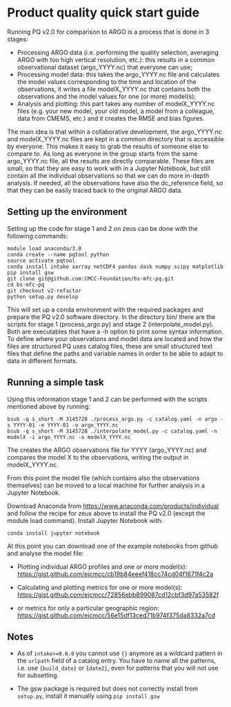 # Product quality quick start guide

Running PQ v2.0 for comparison to ARGO is a process that is done in 3 stages:
- Processing ARGO data (i.e. performing the quality selection, averaging ARGO with too high vertical resolution, etc.): this results in a common observational dataset (argo_YYYY.nc) that everyone can use;
- Processing model data: this takes the argo_YYYY.nc file and calculates the model values corresponding to the time and location of the observations, it writes a file modelX_YYYY.nc that contains both the observations and the model values for one (or more) model(s);
- Analysis and plotting: this part takes any number of modelX_YYYY.nc files (e.g. your new model, your old model, a model from a colleague, data from CMEMS, etc.) and it creates the RMSE and bias figures.

The main idea is that within a collaborative development, the argo_YYYY.nc and modelX_YYYY.nc files are kept in a common directory that is accessible by everyone. This makes it easy to grab the results of someone else to compare to. As long as everyone in the group starts from the same argo_YYYY.nc file, all the results are directly comparable. These files are small, so that they are easy to work with in a Jupyter Notebook, but still contain all the individual observations so that we can do more in-depth analysis. If needed, all the observations have also the dc_reference field, so that they can be easily traced back to the original ARGO data.



## Setting up the environment

Setting up the code for stage 1 and 2 on zeus can be done with the following commands:


```
module load anaconda/3.8
conda create --name pqtool python
source activate pqtool
conda install intake xarray netCDF4 pandas dask numpy scipy matplotlib
pip install gsw
git clone git@github.com:CMCC-Foundation/bs-mfc-pq.git
cd bs-mfc-pq
git checkout v2-refactor
python setup.py develop
```

This will set up a conda environment with the required packages and prepare the PQ v2.0 software directory. In the directory bin/ there are the scripts for stage 1 (process_argo.py) and stage 2 (interpolate_model.py). Both are executables that have a -h option to print some syntax information. To define where your observations and model data are located and how the files are structured PQ uses catalog files, these are small structured text files that define the paths and variable names in order to be able to adapt to data in different formats.

## Running a simple task

Using this information stage 1 and 2 can be performed with the scripts mentioned above by running:

```
bsub -q s_short -M 3145728 ./process_argo.py -c catalog.yaml -n argo -s YYYY-01 -e YYYY-01 -o argo_YYYY.nc
bsub -q s_short -M 3145728 ./interpolate_model.py -c catalog.yaml -n modelX -i argo_YYYY.nc -o modelX_YYYY.nc
```

The creates the ARGO observations file for YYYY (argo_YYYY.nc) and compares the model X to the observations, writing the output in modelX_YYYY.nc.

From this point the model file (which contains also the observations themselves) can be moved to a local machine for further analysis in a Jupyter Notebook. 

Download Anaconda from https://www.anaconda.com/products/individual and follow the recipe for zeus above to install the PQ v2.0 (except the module load command). Install Jupyter Notebook with:

```
conda install jupyter notebook
```

At this point you can download one of the example notebooks from github and analyse the model file:

- Plotting individual ARGO profiles and one or more model(s): https://gist.github.com/ejcmcc/cb19b84eeef418cc74cd04f1671f4c2a

- Calculating and plotting metrics for one or more model(s): https://gist.github.com/ejcmcc/72856ebb899087cd12cbf3d97a53582f

- or metrics for only a particular geographic region: https://gist.github.com/ejcmcc/56e15df13ced71b974f375da8332a7cd

## Notes

- As of `intake>=0.6.0` you cannot use `{}` anymore as a wildcard pattern in the `urlpath` field of a catalog entry. You have to name all the patterns, i.e. use `{build_date}` or `{date2}`, even for patterns that you will not use for subsetting.

- The gsw package is required but does not correctly install from `setup.py`, install it manually using `pip install gsw`

